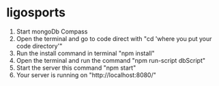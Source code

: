 # ligosports

1. Start mongoDb Compass<br />
2. Open the terminal and go to code direct with "cd 'where you put your code directory'" <br />
3. Run the install command in terminal "npm install"<br />
4. Open the terminal and run the command "npm run-script dbScript"
5. Start the server this command "npm start"<br />
6. Your server is running on "http://localhost:8080/"
